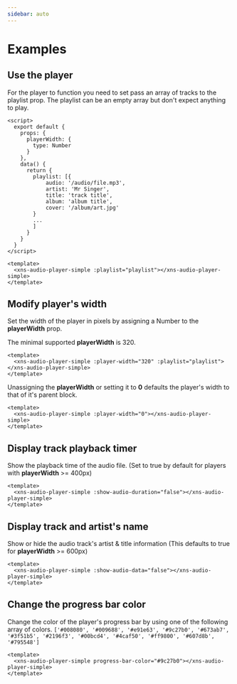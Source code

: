 ```yaml
---
sidebar: auto
---
```


# Examples

## Use the player
For the player to function you need to set pass an array of tracks to the playlist prop. The playlist can be an empty array but don't expect anything to play.

```vue
<script>
  export default {
    props: {
      playerWidth: {
        type: Number
      }
    },
    data() {
      return {
        playlist: [{
            audio: '/audio/file.mp3',
            artist: 'Mr Singer',
            title: 'track title',
            album: 'album title',
            cover: '/album/art.jpg'
        }
        ...
        ]
      }
    }
  }
</script>

<template>
  <xns-audio-player-simple :playlist="playlist"></xns-audio-player-simple>
</template>
```

## Modify player's width
Set the width of the player in pixels by assigning a Number to the __playerWidth__ prop.

The minimal supported __playerWidth__ is 320.

```vue
<template>
  <xns-audio-player-simple :player-width="320" :playlist="playlist"></xns-audio-player-simple>
</template>
```

Unassigning the __playerWidth__ or setting it to __0__ defaults the player's width to that of it's parent block.

```vue
<template>
  <xns-audio-player-simple :player-width="0"></xns-audio-player-simple>
</template>
```

## Display track playback timer
Show the playback time of the audio file. (Set to true by default for players with __playerWidth__ >= 400px)

```vue
<template>
  <xns-audio-player-simple :show-audio-duration="false"></xns-audio-player-simple>
</template>
```

## Display track and artist's name
Show or hide the audio track's artist & title information (This defaults to true for __playerWidth__ >= 600px)

```vue
<template>
  <xns-audio-player-simple :show-audio-data="false"></xns-audio-player-simple>
</template>
```

## Change the progress bar color
Change the color of the player's progress bar by using one of the following array of colors.
`['#008080', '#009688', '#e91e63', '#9c27b0', '#673ab7', '#3f51b5', '#2196f3', '#00bcd4', '#4caf50', '#ff9800', '#607d8b', '#795548']`

```vue
<template>
  <xns-audio-player-simple progress-bar-color="#9c27b0"></xns-audio-player-simple>
</template>
```